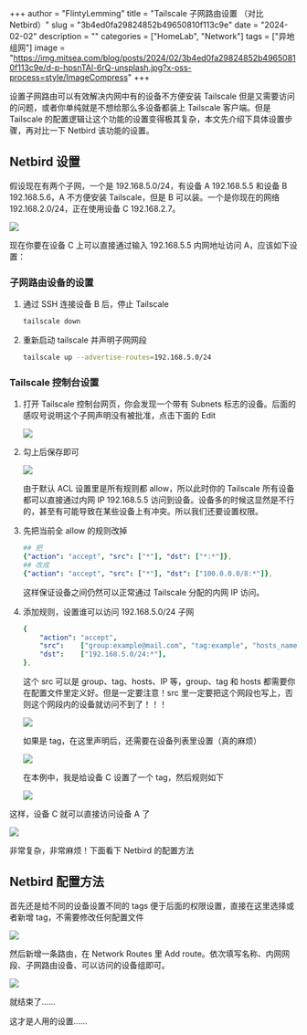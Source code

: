 +++
author = "FlintyLemming"
title = "Tailscale 子网路由设置 （对比 Netbird）"
slug = "3b4ed0fa29824852b49650810f113c9e"
date = "2024-02-02"
description = ""
categories = ["HomeLab", "Network"]
tags = ["异地组网"]
image = "https://img.mitsea.com/blog/posts/2024/02/3b4ed0fa29824852b49650810f113c9e/d-p-hpsnTAl-6rQ-unsplash.jpg?x-oss-process=style/ImageCompress"
+++

设置子网路由可以有效解决内网中有的设备不方便安装 Tailscale 但是又需要访问的问题，或者你单纯就是不想给那么多设备都装上 Tailscale 客户端。但是 Tailscale 的配置逻辑让这个功能的设置变得极其复杂，本文先介绍下具体设置步骤，再对比一下 Netbird 该功能的设置。

## Netbird 设置

假设现在有两个子网，一个是 192.168.5.0/24，有设备 A 192.168.5.5 和设备 B 192.168.5.6，A 不方便安装 Tailscale，但是 B 可以装。一个是你现在的网络 192.168.2.0/24，正在使用设备 C 192.168.2.7。

![](https://img.mitsea.com/blog/posts/2024/02/3b4ed0fa29824852b49650810f113c9e/%E6%9C%AA%E5%91%BD%E5%90%8D%E7%BB%98%E5%9B%BE.drawio%281%29.png?x-oss-process=style/ImageCompress)

现在你要在设备 C 上可以直接通过输入 192.168.5.5 内网地址访问 A，应该如下设置：

### 子网路由设备的设置

1. 通过 SSH 连接设备 B 后，停止 Tailscale

    ```bash
    tailscale down
    ```

2. 重新启动 tailscale 并声明子网网段

    ```bash
    tailscale up --advertise-routes=192.168.5.0/24
    ```


### Tailscale 控制台设置

1. 打开 Tailscale 控制台网页，你会发现一个带有 Subnets 标志的设备。后面的感叹号说明这个子网声明没有被批准，点击下面的 Edit

    ![](https://img.mitsea.com/blog/posts/2024/02/3b4ed0fa29824852b49650810f113c9e/Untitled.png?x-oss-process=style/ImageCompress)

2. 勾上后保存即可

    ![](https://img.mitsea.com/blog/posts/2024/02/3b4ed0fa29824852b49650810f113c9e/Untitled%201.png?x-oss-process=style/ImageCompress)

    由于默认 ACL 设置里是所有规则都 allow，所以此时你的 Tailscale 所有设备都可以直接通过内网 IP 192.168.5.5 访问到设备。设备多的时候这显然是不行的，甚至有可能导致在某些设备上有冲突。所以我们还要设置权限。

3. 先把当前全 allow 的规则改掉

    ```yaml
    ## 把
    {"action": "accept", "src": ["*"], "dst": ["*:*"]},
    ## 改成
    {"action": "accept", "src": ["*"], "dst": ["100.0.0.0/8:*"]},
    ```

    这样保证设备之间仍然可以正常通过 Tailscale 分配的内网 IP 访问。

4. 添加规则，设置谁可以访问 192.168.5.0/24 子网

    ```yaml
    {
    	"action": "accept",
    	"src":    ["group:example@mail.com", "tag:example", "hosts_name", "xxx,xxx,xxx,xxx", "192.168.5.0/24"],
    	"dst":    ["192.168.5.0/24:*"],
    },
    ```

    这个 src 可以是 group、tag、hosts、IP 等，group、tag 和 hosts 都需要你在配置文件里定义好。但是一定要注意！src 里一定要把这个网段也写上，否则这个网段内的设备就访问不到了！！！

    ![](https://img.mitsea.com/blog/posts/2024/02/3b4ed0fa29824852b49650810f113c9e/Untitled%202.png?x-oss-process=style/ImageCompress)

    如果是 tag，在这里声明后，还需要在设备列表里设置（真的麻烦）

    ![](https://img.mitsea.com/blog/posts/2024/02/3b4ed0fa29824852b49650810f113c9e/Untitled%203.png?x-oss-process=style/ImageCompress)

    在本例中，我是给设备 C 设置了一个 tag，然后规则如下

    ![](https://img.mitsea.com/blog/posts/2024/02/3b4ed0fa29824852b49650810f113c9e/%E6%8D%95%E8%8E%B7.PNG?x-oss-process=style/ImageCompress)


这样，设备 C 就可以直接访问设备 A 了

![](https://img.mitsea.com/blog/posts/2024/02/3b4ed0fa29824852b49650810f113c9e/Untitled%205.png?x-oss-process=style/ImageCompress)

非常复杂，非常麻烦！下面看下 Netbird 的配置方法

## Netbird 配置方法

首先还是给不同的设备设置不同的 tags 便于后面的权限设置，直接在这里选择或者新增 tag，不需要修改任何配置文件

![](https://img.mitsea.com/blog/posts/2024/02/3b4ed0fa29824852b49650810f113c9e/Untitled%206.png?x-oss-process=style/ImageCompress)

然后新增一条路由，在 Network Routes 里 Add route。依次填写名称、内网网段、子网路由设备、可以访问的设备组即可。

![](https://img.mitsea.com/blog/posts/2024/02/3b4ed0fa29824852b49650810f113c9e/Untitled%207.png?x-oss-process=style/ImageCompress)

就结束了……

这才是人用的设置……
